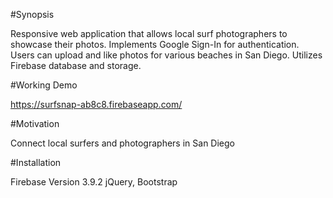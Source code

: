 #Synopsis

Responsive web application that allows local surf photographers to showcase their photos. Implements Google Sign-In for authentication. Users can upload and like photos for various beaches in San Diego. Utilizes Firebase database and storage.

#Working Demo

https://surfsnap-ab8c8.firebaseapp.com/

#Motivation

Connect local surfers and photographers in San Diego

#Installation

Firebase Version 3.9.2
jQuery, Bootstrap